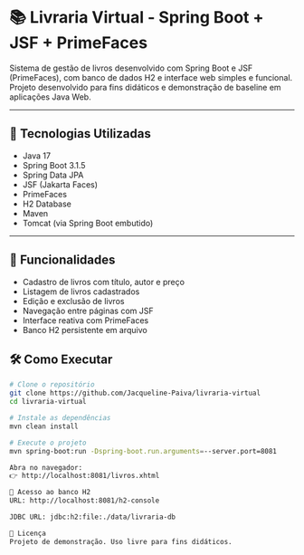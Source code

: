 # 📚 Livraria Virtual - Spring Boot + JSF + PrimeFaces

Sistema de gestão de livros desenvolvido com Spring Boot e JSF (PrimeFaces), com banco de dados H2 e interface web simples e funcional. Projeto desenvolvido para fins didáticos e demonstração de baseline em aplicações Java Web.

---

## 🚀 Tecnologias Utilizadas

- Java 17
- Spring Boot 3.1.5
- Spring Data JPA
- JSF (Jakarta Faces)
- PrimeFaces
- H2 Database
- Maven
- Tomcat (via Spring Boot embutido)

---

## 🧩 Funcionalidades

- Cadastro de livros com título, autor e preço
- Listagem de livros cadastrados
- Edição e exclusão de livros
- Navegação entre páginas com JSF
- Interface reativa com PrimeFaces
- Banco H2 persistente em arquivo

## 🛠️ Como Executar

```bash
# Clone o repositório
git clone https://github.com/Jacqueline-Paiva/livraria-virtual
cd livraria-virtual

# Instale as dependências
mvn clean install

# Execute o projeto
mvn spring-boot:run -Dspring-boot.run.arguments=--server.port=8081

Abra no navegador:
👉 http://localhost:8081/livros.xhtml

💾 Acesso ao banco H2
URL: http://localhost:8081/h2-console

JDBC URL: jdbc:h2:file:./data/livraria-db

📄 Licença
Projeto de demonstração. Uso livre para fins didáticos.

